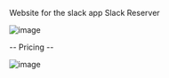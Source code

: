 Website for the slack app Slack Reserver

![image](https://github.com/user-attachments/assets/e615e1cf-6229-451a-b468-1d505ff9da17)

-- Pricing -- 

![image](https://github.com/user-attachments/assets/c0917898-7b5a-476b-88c2-37738aa677a7)

